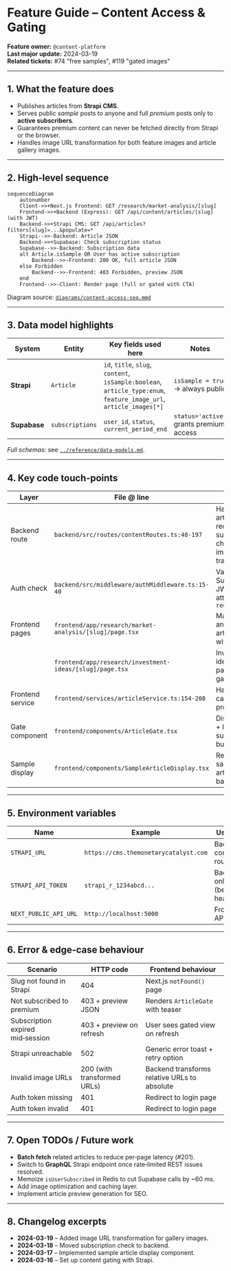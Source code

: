 <!-- docs/features/content-access.md -->

# Feature Guide – Content Access & Gating

**Feature owner:** `@content-platform`  
**Last major update:** 2024-03-19  
**Related tickets:** #74 "free samples", #119 "gated images"

---

## 1. What the feature does

* Publishes articles from **Strapi CMS**.  
* Serves public *sample* posts to anyone and full *premium* posts only to **active subscribers**.  
* Guarantees premium content can never be fetched directly from Strapi or the browser.
* Handles image URL transformation for both feature images and article gallery images.

---

## 2. High‑level sequence

```mermaid
sequenceDiagram
    autonumber
    Client->>+Next.js Frontend: GET /research/market-analysis/[slug]
    Frontend->>+Backend (Express): GET /api/content/articles/[slug] (with JWT)
    Backend->>+Strapi CMS: GET /api/articles?filters[slug]=...&populate=*
    Strapi-->>-Backend: Article JSON
    Backend->>+Supabase: Check subscription status
    Supabase-->>-Backend: Subscription data
    alt Article.isSample OR User has active subscription
        Backend-->>-Frontend: 200 OK, full article JSON
    else Forbidden
        Backend-->>-Frontend: 403 Forbidden, preview JSON
    end
    Frontend-->>-Client: Render page (full or gated with CTA)
```

Diagram source: [`diagrams/content-access-seq.mmd`](../diagrams/content-access-seq.mmd)

---

## 3. Data model highlights

| System | Entity | Key fields used here | Notes |
| ------ | ------ | ------------------- | ----- |
| **Strapi** | `Article` | `id`, `title`, `slug`, `content`, `isSample:boolean`, `article_type:enum`, `feature_image_url`, `article_images[*]` | `isSample = true` → always public |
| **Supabase** | `subscriptions` | `user_id`, `status`, `current_period_end` | `status='active'` grants premium access |

*Full schemas:* see [`../reference/data-models.md`](../reference/data-models.md).

---

## 4. Key code touch‑points

| Layer | File @ line | Reason |
| ----- | ----------- | ------ |
| Backend route | `backend/src/routes/contentRoutes.ts:48-197` | Handles article requests, subscription checks, and image URL transformation |
| Auth check | `backend/src/middleware/authMiddleware.ts:15-40` | Validates Supabase JWT and attaches `req.user` |
| Frontend pages | `frontend/app/research/market-analysis/[slug]/page.tsx` | Market analysis article page with gating |
|  | `frontend/app/research/investment-ideas/[slug]/page.tsx` | Investment ideas article page with gating |
| Frontend service | `frontend/services/articleService.ts:154-208` | Handles API calls and error processing |
| Gate component | `frontend/components/ArticleGate.tsx` | Displays CTA + login or subscribe buttons |
| Sample display | `frontend/components/SampleArticleDisplay.tsx` | Renders sample articles with banner |

---

## 5. Environment variables

| Name | Example | Used in |
| ---- | ------- | ------- |
| `STRAPI_URL` | `https://cms.themonetarycatalyst.com` | Backend content routes |
| `STRAPI_API_TOKEN` | `strapi_r_1234abcd...` | Backend only (bearer header) |
| `NEXT_PUBLIC_API_URL` | `http://localhost:5000` | Frontend API calls |

---

## 6. Error & edge‑case behaviour

| Scenario | HTTP code | Frontend behaviour |
| -------- | -------- | ------------------ |
| Slug not found in Strapi | 404 | Next.js `notFound()` page |
| Not subscribed to premium | 403 + preview JSON | Renders `ArticleGate` with teaser |
| Subscription expired mid‑session | 403 + preview on refresh | User sees gated view on refresh |
| Strapi unreachable | 502 | Generic error toast + retry option |
| Invalid image URLs | 200 (with transformed URLs) | Backend transforms relative URLs to absolute |
| Auth token missing | 401 | Redirect to login page |
| Auth token invalid | 401 | Redirect to login page |

---

## 7. Open TODOs / Future work

* **Batch fetch** related articles to reduce per‑page latency (#201).  
* Switch to **GraphQL** Strapi endpoint once rate‑limited REST issues resolved.  
* Memoize `isUserSubscribed` in Redis to cut Supabase calls by ~60 ms.  
* Add image optimization and caching layer.
* Implement article preview generation for SEO.

---

## 8. Changelog excerpts

* **2024-03-19** – Added image URL transformation for gallery images.
* **2024-03-18** – Moved subscription check to backend.
* **2024-03-17** – Implemented sample article display component.
* **2024-03-16** – Set up content gating with Strapi.
